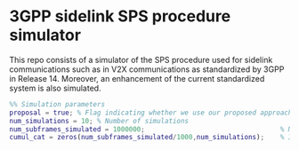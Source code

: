 # 3GPP sidelink SPS procedure simulator

This repo consists of a simulator of the SPS procedure used for sidelink communications such as in V2X communications as standardized by 3GPP in Release 14. Moreover, an enhancement of the current standardized system is also simulated. 

```matlab
%% Simulation parameters
proposal = true; % Flag indicating whether we use our proposed approach or not
num_simulations = 10; % Number of simulations
num_subframes_simulated = 1000000;                                  % Number of simulated subframes per simulation
cumul_cat = zeros(num_subframes_simulated/1000,num_simulations);    % It will store the different simulation results
```

